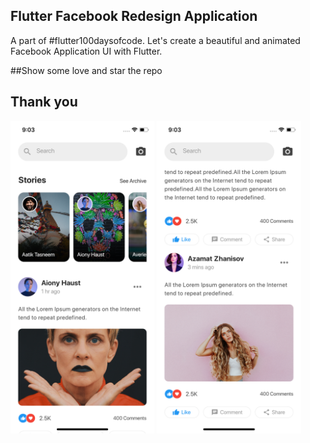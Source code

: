 ## Flutter Facebook Redesign Application

A part of #flutter100daysofcode. Let's create a beautiful and animated Facebook Application UI with Flutter.

##Show some love and star the repo
## Thank you



<img src="assets/screenshot/one.png" height="500em"/>&nbsp;<img src="assets/screenshot/two.png" height="500em" />
